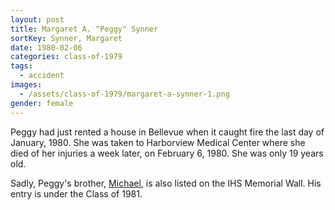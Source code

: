 ```yaml
---
layout: post
title: Margaret A. "Peggy" Synner
sortKey: Synner, Margaret
date: 1980-02-06
categories: class-of-1979
tags:
  - accident
images:
  - /assets/class-of-1979/margaret-a-synner-1.png
gender: female
---
```

Peggy had just rented a house in Bellevue when it caught fire the last day of January, 1980.  She was taken to Harborview Medical Center where she died of her injuries a week later, on February 6, 1980.  She was only 19 years old.

Sadly, Peggy's brother, [Michael](https://ihsmemorial.org/class-of-1981/michael-r-synner/), is also listed on the IHS Memorial Wall. His entry is under the Class of 1981.